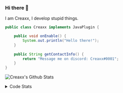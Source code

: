### Hi there 👋

I am Creaxx, I develop stupid things. 

```java
public class Creaxx implements JavaPlugin {

    public void onEnable() {
        System.out.println("Hello there!");
    }
    
    public String getContactInfo() {
        return "Message me on discord: Creaxx#0001";
    }
}
```

![Creaxx's Github Stats](https://github-readme-stats.vercel.app/api?username=CreaxxOG&show_icons=true&theme=dark&count_private=true)

<details>
  <summary>Code Stats</summary>

<!--START_SECTION:waka-->
![Lines of code](https://img.shields.io/badge/From%20Hello%20World%20I%27ve%20Written-28779%20lines%20of%20code-blue)

**🐱 My GitHub Data** 

> 🏆 212 Contributions in the Year 2021
 > 
> 📦 372.5 kB Used in GitHub's Storage 
 > 
> 🚫 Not Opted to Hire
 > 
> 📜 1 Public Repository 
 > 
> 🔑 4 Private Repositories  
 > 
**I'm an Early 🐤** 

```text
🌞 Morning    24 commits     ███░░░░░░░░░░░░░░░░░░░░░░   14.04% 
🌆 Daytime    65 commits     █████████░░░░░░░░░░░░░░░░   38.01% 
🌃 Evening    77 commits     ███████████░░░░░░░░░░░░░░   45.03% 
🌙 Night      5 commits      ░░░░░░░░░░░░░░░░░░░░░░░░░   2.92%

```
📅 **I'm Most Productive on Saturday** 

```text
Monday       27 commits     ████░░░░░░░░░░░░░░░░░░░░░   15.79% 
Tuesday      17 commits     ██░░░░░░░░░░░░░░░░░░░░░░░   9.94% 
Wednesday    20 commits     ███░░░░░░░░░░░░░░░░░░░░░░   11.7% 
Thursday     12 commits     █░░░░░░░░░░░░░░░░░░░░░░░░   7.02% 
Friday       26 commits     ███░░░░░░░░░░░░░░░░░░░░░░   15.2% 
Saturday     36 commits     █████░░░░░░░░░░░░░░░░░░░░   21.05% 
Sunday       33 commits     ████░░░░░░░░░░░░░░░░░░░░░   19.3%

```


📊 **This Week I Spent My Time On** 

```text
💬 Programming Languages: 
Java                     3 hrs 51 mins       ██████████████████████░░░   91.13% 
XML                      16 mins             █░░░░░░░░░░░░░░░░░░░░░░░░   6.66% 
YAML                     5 mins              ░░░░░░░░░░░░░░░░░░░░░░░░░   2.18% 
Git Config               0 secs              ░░░░░░░░░░░░░░░░░░░░░░░░░   0.03% 
Other                    0 secs              ░░░░░░░░░░░░░░░░░░░░░░░░░   0.0%

🔥 Editors: 
IntelliJ                 4 hrs 13 mins       █████████████████████████   100.0%

```

**I Mostly Code in Java** 

```text
Java                     5 repos             ████████████████████░░░░░   83.33% 
EJS                      1 repo              ████░░░░░░░░░░░░░░░░░░░░░   16.67%

```



 Last Updated on 03/11/2021
<!--END_SECTION:waka-->
</details>
